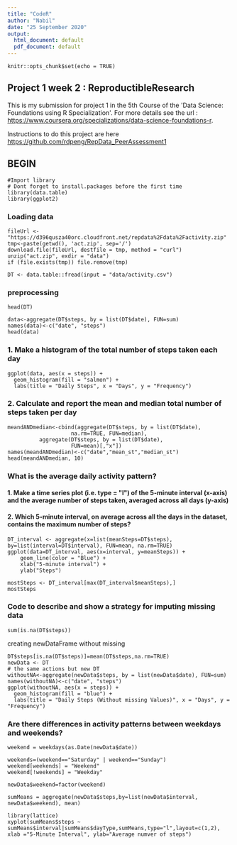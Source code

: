 ```yaml
---
title: "CodeR"
author: "Nabil"
date: "25 September 2020"
output:
  html_document: default
  pdf_document: default
---
```


```{r setup, include=FALSE}
knitr::opts_chunk$set(echo = TRUE)
```

## Project 1 week 2 : ReproductibleResearch

This is my submission for project 1 in the 5th Course of the 'Data Science: Foundations using R Specialization'.
For more details see the url : <https://www.coursera.org/specializations/data-science-foundations-r>.

Instructions to do this project are here <https://github.com/rdpeng/RepData_PeerAssessment1>


## BEGIN
```{r}
#Import library
# Dont forget to install.packages before the first time
library(data.table)
library(ggplot2)
```

### Loading data
```{r}
fileUrl <- "https://d396qusza40orc.cloudfront.net/repdata%2Fdata%2Factivity.zip"
tmp<-paste(getwd(), 'act.zip', sep='/')
download.file(fileUrl, destfile = tmp, method = "curl")
unzip("act.zip", exdir = "data")
if (file.exists(tmp)) file.remove(tmp)

DT <- data.table::fread(input = "data/activity.csv")
```

### preprocessing
```{r}
head(DT)
```

```{r}
data<-aggregate(DT$steps, by = list(DT$date), FUN=sum)
names(data)<-c("date", "steps")
head(data)
```

### **1.** Make a histogram of the total number of steps taken each day
```{r}
ggplot(data, aes(x = steps)) +
  geom_histogram(fill = "salmon") +
  labs(title = "Daily Steps", x = "Days", y = "Frequency")
```

### **2.** Calculate and report the mean and median total number of steps taken per day
```{r}
meandANDmedian<-cbind(aggregate(DT$steps, by = list(DT$date),
                    na.rm=TRUE, FUN=median),
          aggregate(DT$steps, by = list(DT$date),
                    FUN=mean)[,"x"])
names(meandANDmedian)<-c("date","mean_st","median_st")
head(meandANDmedian, 10)
```

### What is the average daily activity pattern?
#### 1. Make a time series plot (i.e. type = "l") of the 5-minute interval (x-axis) and the average number of steps taken, averaged across all days (y-axis)
#### 2. Which 5-minute interval, on average across all the days in the dataset, contains the maximum number of steps?
```{r}
DT_interval <- aggregate(x=list(meanSteps=DT$steps), by=list(interval=DT$interval), FUN=mean, na.rm=TRUE)
ggplot(data=DT_interval, aes(x=interval, y=meanSteps)) +
    geom_line(color = "Blue") +
    xlab("5-minute interval") +
    ylab("Steps") 
```


```{r}
mostSteps <- DT_interval[max(DT_interval$meanSteps),]
mostSteps
```

### Code to describe and show a strategy for imputing missing data

```{r}
sum(is.na(DT$steps))
```
creating newDataFrame without missing

```{r}
DT$steps[is.na(DT$steps)]=mean(DT$steps,na.rm=TRUE)
newData <- DT
# the same actions but new DT
withoutNA<-aggregate(newData$steps, by = list(newData$date), FUN=sum)
names(withoutNA)<-c("date", "steps")
ggplot(withoutNA, aes(x = steps)) +
  geom_histogram(fill = "blue") +
  labs(title = "Daily Steps (Without missing Values)", x = "Days", y = "Frequency")
```



### Are there differences in activity patterns between weekdays and weekends?

```{r echo=TRUE}
weekend = weekdays(as.Date(newData$date))

weekends=(weekend=="Saturday" | weekend=="Sunday")
weekend[weekends] = "Weekend"
weekend[!weekends] = "Weekday"

newData$weekend=factor(weekend)
```

```{r echo=TRUE}
sumMeans = aggregate(newData$steps,by=list(newData$interval, newData$weekend), mean)

library(lattice)
xyplot(sumMeans$steps ~ sumMeans$interval|sumMeans$dayType,sumMeans,type="l",layout=c(1,2), xlab ="5-Minute Interval", ylab="Average numver of steps")

```
